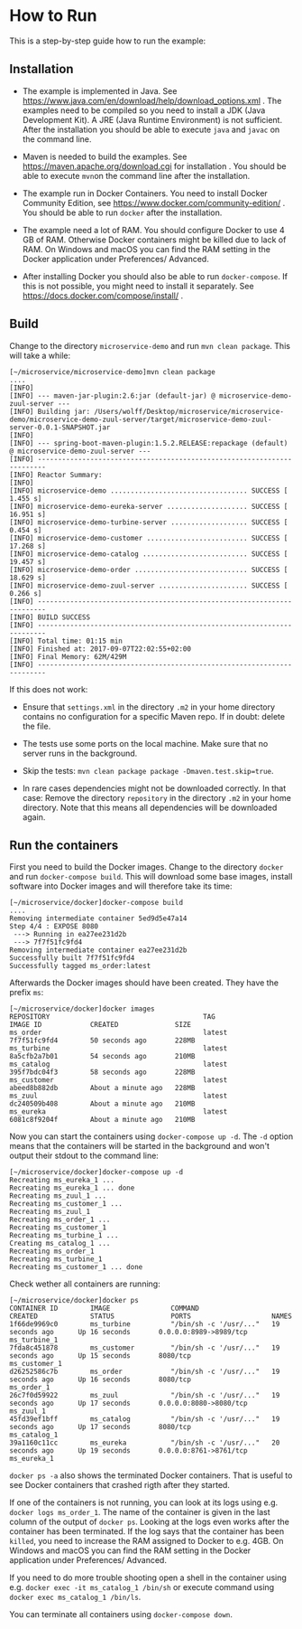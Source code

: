 # How to Run

This is a step-by-step guide how to run the example:

## Installation

* The example is implemented in Java. See
   https://www.java.com/en/download/help/download_options.xml . The
   examples need to be compiled so you need to install a JDK (Java
   Development Kit). A JRE (Java Runtime Environment) is not
   sufficient. After the installation you should be able to execute
   `java` and `javac` on the command line.

* Maven is needed to build the examples. See
  https://maven.apache.org/download.cgi for installation . You should be
  able to execute `mvn`on the command line after the installation.

* The example run in Docker Containers. You need to install Docker
  Community Edition, see https://www.docker.com/community-edition/
  . You should be able to run `docker` after the installation.

* The example need a lot of RAM. You should configure Docker to use 4
  GB of RAM. Otherwise Docker containers might be killed due to lack
  of RAM. On Windows and macOS you can find the RAM setting in the
  Docker application under Preferences/ Advanced.
  
* After installing Docker you should also be able to run
  `docker-compose`. If this is not possible, you might need to install
  it separately. See https://docs.docker.com/compose/install/ .

## Build

Change to the directory `microservice-demo` and run `mvn clean
package`. This will take a while:

```
[~/microservice/microservice-demo]mvn clean package
....
[INFO] 
[INFO] --- maven-jar-plugin:2.6:jar (default-jar) @ microservice-demo-zuul-server ---
[INFO] Building jar: /Users/wolff/Desktop/microservice/microservice-demo/microservice-demo-zuul-server/target/microservice-demo-zuul-server-0.0.1-SNAPSHOT.jar
[INFO] 
[INFO] --- spring-boot-maven-plugin:1.5.2.RELEASE:repackage (default) @ microservice-demo-zuul-server ---
[INFO] ------------------------------------------------------------------------
[INFO] Reactor Summary:
[INFO] 
[INFO] microservice-demo .................................. SUCCESS [  1.455 s]
[INFO] microservice-demo-eureka-server .................... SUCCESS [ 16.951 s]
[INFO] microservice-demo-turbine-server ................... SUCCESS [  0.454 s]
[INFO] microservice-demo-customer ......................... SUCCESS [ 17.268 s]
[INFO] microservice-demo-catalog .......................... SUCCESS [ 19.457 s]
[INFO] microservice-demo-order ............................ SUCCESS [ 18.629 s]
[INFO] microservice-demo-zuul-server ...................... SUCCESS [  0.266 s]
[INFO] ------------------------------------------------------------------------
[INFO] BUILD SUCCESS
[INFO] ------------------------------------------------------------------------
[INFO] Total time: 01:15 min
[INFO] Finished at: 2017-09-07T22:02:55+02:00
[INFO] Final Memory: 62M/429M
[INFO] ------------------------------------------------------------------------
```

If this does not work:

* Ensure that `settings.xml` in the directory `.m2` in your home
directory contains no configuration for a specific Maven repo. If in
doubt: delete the file.

* The tests use some ports on the local machine. Make sure that no
server runs in the background.

* Skip the tests: `mvn clean package package -Dmaven.test.skip=true`.

* In rare cases dependencies might not be downloaded correctly. In
  that case: Remove the directory `repository` in the directory `.m2`
  in your home directory. Note that this means all dependencies will
  be downloaded again.

## Run the containers

First you need to build the Docker images. Change to the directory
`docker` and run `docker-compose build`. This will download some base
images, install software into Docker images and will therefore take
its time:

```
[~/microservice/docker]docker-compose build 
....
Removing intermediate container 5ed9d5e47a14
Step 4/4 : EXPOSE 8080
 ---> Running in ea27ee231d2b
 ---> 7f7f51fc9fd4
Removing intermediate container ea27ee231d2b
Successfully built 7f7f51fc9fd4
Successfully tagged ms_order:latest
```

Afterwards the Docker images should have been created. They have the prefix
`ms`:

```
[~/microservice/docker]docker images
REPOSITORY                                      TAG                 IMAGE ID            CREATED              SIZE
ms_order                                        latest              7f7f51fc9fd4        50 seconds ago       228MB
ms_turbine                                      latest              8a5cfb2a7b01        54 seconds ago       210MB
ms_catalog                                      latest              395f7bdc04f3        58 seconds ago       228MB
ms_customer                                     latest              abeed8b882db        About a minute ago   228MB
ms_zuul                                         latest              dc240509b408        About a minute ago   210MB
ms_eureka                                       latest              6081c8f9204f        About a minute ago   210MB
```

Now you can start the containers using `docker-compose up -d`. The
`-d` option means that the containers will be started in the
background and won't output their stdout to the command line:

```
[~/microservice/docker]docker-compose up -d
Recreating ms_eureka_1 ... 
Recreating ms_eureka_1 ... done
Recreating ms_zuul_1 ... 
Recreating ms_customer_1 ... 
Recreating ms_zuul_1
Recreating ms_order_1 ... 
Recreating ms_customer_1
Recreating ms_turbine_1 ... 
Creating ms_catalog_1 ... 
Recreating ms_order_1
Recreating ms_turbine_1
Recreating ms_customer_1 ... done
```

Check wether all containers are running:

```
[~/microservice/docker]docker ps
CONTAINER ID        IMAGE               COMMAND                  CREATED             STATUS              PORTS                    NAMES
1f66de9969c0        ms_turbine          "/bin/sh -c '/usr/..."   19 seconds ago      Up 16 seconds       0.0.0.0:8989->8989/tcp   ms_turbine_1
7fda8c451878        ms_customer         "/bin/sh -c '/usr/..."   19 seconds ago      Up 15 seconds       8080/tcp                 ms_customer_1
d26252586c7b        ms_order            "/bin/sh -c '/usr/..."   19 seconds ago      Up 16 seconds       8080/tcp                 ms_order_1
26c7f0d59922        ms_zuul             "/bin/sh -c '/usr/..."   19 seconds ago      Up 17 seconds       0.0.0.0:8080->8080/tcp   ms_zuul_1
45fd39ef1bff        ms_catalog          "/bin/sh -c '/usr/..."   19 seconds ago      Up 17 seconds       8080/tcp                 ms_catalog_1
39a1160c11cc        ms_eureka           "/bin/sh -c '/usr/..."   20 seconds ago      Up 19 seconds       0.0.0.0:8761->8761/tcp   ms_eureka_1
```
`docker ps -a`  also shows the terminated Docker containers. That is
useful to see Docker containers that crashed rigth after they started.

If one of the containers is not running, you can look at its logs using
e.g.  `docker logs ms_order_1`. The name of the container is
given in the last column of the output of `docker ps`. Looking at the
logs even works after the container has been
terminated. If the log says that the container has been `killed`, you
need to increase the RAM assigned to Docker to e.g. 4GB. On Windows
and macOS you can find the RAM setting in the Docker application under
Preferences/ Advanced.
  
If you need to do more trouble shooting open a shell in the container
using e.g. `docker exec -it ms_catalog_1 /bin/sh` or execute
command using `docker exec ms_catalog_1 /bin/ls`.

You can terminate all containers using `docker-compose down`.
